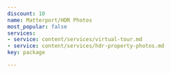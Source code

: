 ```yaml
---
discount: 10
name: Matterport/HDR Photos
most_popular: false
services:
- service: content/services/virtual-tour.md
- service: content/services/hdr-property-photos.md
key: package

---
```

